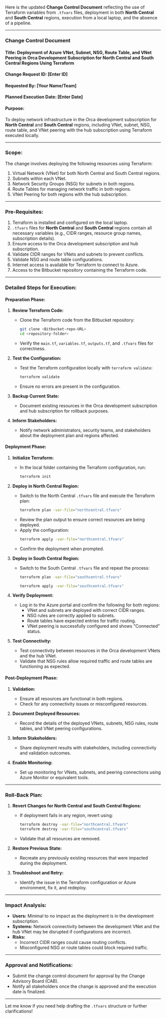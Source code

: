 Here is the updated **Change Control Document** reflecting the use of Terraform variables from `.tfvars` files, deployment in both **North Central** and **South Central** regions, execution from a local laptop, and the absence of a pipeline.

---

### **Change Control Document**  
#### **Title:** Deployment of Azure VNet, Subnet, NSG, Route Table, and VNet Peering in Orca Development Subscription for North Central and South Central Regions Using Terraform  
#### **Change Request ID:** [Enter ID]  
#### **Requested By:** [Your Name/Team]  
#### **Planned Execution Date:** [Enter Date]  
#### **Purpose:**  
To deploy network infrastructure in the Orca development subscription for **North Central** and **South Central** regions, including VNet, subnet, NSG, route table, and VNet peering with the hub subscription using Terraform executed locally.

---

### **Scope:**  
The change involves deploying the following resources using Terraform:
1. Virtual Network (VNet) for both North Central and South Central regions.  
2. Subnets within each VNet.  
3. Network Security Groups (NSG) for subnets in both regions.  
4. Route Tables for managing network traffic in both regions.  
5. VNet Peering for both regions with the hub subscription.

---

### **Pre-Requisites:**  
1. Terraform is installed and configured on the local laptop.  
2. `.tfvars` files for **North Central** and **South Central** regions contain all necessary variables (e.g., CIDR ranges, resource group names, subscription details).  
3. Ensure access to the Orca development subscription and hub subscription.  
4. Validate CIDR ranges for VNets and subnets to prevent conflicts.  
5. Validate NSG and route table configurations.  
6. Internet access is available for Terraform to connect to Azure.  
7. Access to the Bitbucket repository containing the Terraform code.

---

### **Detailed Steps for Execution:**  

#### **Preparation Phase:**  
1. **Review Terraform Code:**
   - Clone the Terraform code from the Bitbucket repository:
     ```bash
     git clone <Bitbucket-repo-URL>
     cd <repository-folder>
     ```
   - Verify the `main.tf`, `variables.tf`, `outputs.tf`, and `.tfvars` files for correctness.

2. **Test the Configuration:**
   - Test the Terraform configuration locally with `terraform validate`:
     ```bash
     terraform validate
     ```
   - Ensure no errors are present in the configuration.

3. **Backup Current State:**  
   - Document existing resources in the Orca development subscription and hub subscription for rollback purposes.

4. **Inform Stakeholders:**  
   - Notify network administrators, security teams, and stakeholders about the deployment plan and regions affected.

#### **Deployment Phase:**  
1. **Initialize Terraform:**
   - In the local folder containing the Terraform configuration, run:
     ```bash
     terraform init
     ```

2. **Deploy in North Central Region:**
   - Switch to the North Central `.tfvars` file and execute the Terraform plan:
     ```bash
     terraform plan -var-file="northcentral.tfvars"
     ```
   - Review the plan output to ensure correct resources are being deployed.
   - Apply the configuration:
     ```bash
     terraform apply -var-file="northcentral.tfvars"
     ```
   - Confirm the deployment when prompted.

3. **Deploy in South Central Region:**
   - Switch to the South Central `.tfvars` file and repeat the process:
     ```bash
     terraform plan -var-file="southcentral.tfvars"
     ```
     ```bash
     terraform apply -var-file="southcentral.tfvars"
     ```

4. **Verify Deployment:**
   - Log in to the Azure portal and confirm the following for both regions:
     - VNet and subnets are deployed with correct CIDR ranges.  
     - NSG rules are correctly applied to subnets.  
     - Route tables have expected entries for traffic routing.  
     - VNet peering is successfully configured and shows "Connected" status.

5. **Test Connectivity:**
   - Test connectivity between resources in the Orca development VNets and the hub VNet.
   - Validate that NSG rules allow required traffic and route tables are functioning as expected.

#### **Post-Deployment Phase:**  
1. **Validation:**  
   - Ensure all resources are functional in both regions.
   - Check for any connectivity issues or misconfigured resources.

2. **Document Deployed Resources:**  
   - Record the details of the deployed VNets, subnets, NSG rules, route tables, and VNet peering configurations.

3. **Inform Stakeholders:**  
   - Share deployment results with stakeholders, including connectivity and validation outcomes.

4. **Enable Monitoring:**  
   - Set up monitoring for VNets, subnets, and peering connections using Azure Monitor or equivalent tools.

---

### **Roll-Back Plan:**  
1. **Revert Changes for North Central and South Central Regions:**
   - If deployment fails in any region, revert using:
     ```bash
     terraform destroy -var-file="northcentral.tfvars"
     terraform destroy -var-file="southcentral.tfvars"
     ```
   - Validate that all resources are removed.

2. **Restore Previous State:**  
   - Recreate any previously existing resources that were impacted during the deployment.  

3. **Troubleshoot and Retry:**  
   - Identify the issue in the Terraform configuration or Azure environment, fix it, and redeploy.

---

### **Impact Analysis:**  
- **Users:** Minimal to no impact as the deployment is in the development subscription.  
- **Systems:** Network connectivity between the development VNet and the hub VNet may be disrupted if configurations are incorrect.  
- **Risks:**  
   - Incorrect CIDR ranges could cause routing conflicts.  
   - Misconfigured NSG or route tables could block required traffic.

---

### **Approval and Notifications:**  
- Submit the change control document for approval by the Change Advisory Board (CAB).  
- Notify all stakeholders once the change is approved and the execution date is finalized.

---

Let me know if you need help drafting the `.tfvars` structure or further clarifications!
